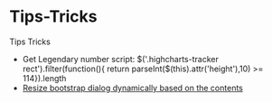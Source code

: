 Tips-Tricks
===========

Tips Tricks


- Get Legendary number script: 
       $('.highcharts-tracker rect').filter(function(){ return parseInt($(this).attr('height'),10) >= 114}).length
- [Resize bootstrap dialog dynamically based on the contents](./tips/bootstrap-dialog-resize.js)
        
